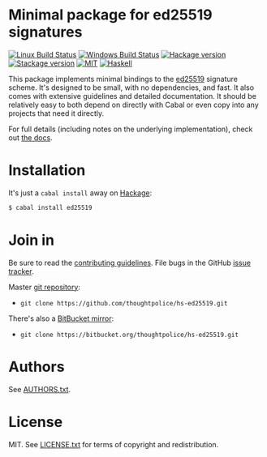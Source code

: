 # Minimal package for ed25519 signatures


[![Linux Build Status](https://img.shields.io/travis/thoughtpolice/hs-ed25519/master.svg?label=Linux%20build)](https://travis-ci.org/thoughtpolice/hs-ed25519)
[![Windows Build Status](https://img.shields.io/appveyor/ci/thoughtpolice/hs-ed25519/master.svg?label=Windows%20build)](https://ci.appveyor.com/project/thoughtpolice/hs-ed25519/branch/master)
[![Hackage version](https://img.shields.io/hackage/v/ed25519.svg?label=Hackage)](https://hackage.haskell.org/package/ed25519)
[![Stackage version](https://www.stackage.org/package/ed25519/badge/lts?label=Stackage)](https://www.stackage.org/package/ed25519)
[![MIT](http://b.repl.ca/v1/license-MIT-blue.png)](https://en.wikipedia.org/wiki/MIT_License)
[![Haskell](https://img.shields.io/badge/Language-Haskell-yellowgreen.svg)](https://www.haskell.org)

This package implements minimal bindings to the [ed25519][] signature
scheme. It's designed to be small, with no dependencies, and fast. It
also comes with extensive guidelines and detailed documentation. It
should be relatively easy to both depend on directly with Cabal or
even copy into any projects that need it directly.

For full details (including notes on the underlying implementation),
check out [the docs][].

[ed25519]: https://ed25519.cr.yp.to/
[SUPERCOP]: https://bench.cr.yp.to/supercop.html
[the docs]: https://hackage.haskell.org/package/ed25519/docs/Crypto-Sign-Ed25519.html

# Installation

It's just a `cabal install` away on [Hackage][]:

```bash
$ cabal install ed25519
```

# Join in

Be sure to read the [contributing guidelines][contribute]. File bugs
in the GitHub [issue tracker][].

Master [git repository][gh]:

* `git clone https://github.com/thoughtpolice/hs-ed25519.git`

There's also a [BitBucket mirror][bb]:

* `git clone https://bitbucket.org/thoughtpolice/hs-ed25519.git`

# Authors

See [AUTHORS.txt](https://raw.github.com/thoughtpolice/hs-ed25519/master/AUTHORS.txt).

# License

MIT. See
[LICENSE.txt](https://raw.github.com/thoughtpolice/hs-ed25519/master/LICENSE.txt)
for terms of copyright and redistribution.

[contribute]: https://github.com/thoughtpolice/hs-ed25519/blob/master/CONTRIBUTING.md
[issue tracker]: https://github.com/thoughtpolice/hs-ed25519/issues
[gh]: https://github.com/thoughtpolice/hs-ed25519
[bb]: https://bitbucket.org/thoughtpolice/hs-ed25519
[Hackage]: https://hackage.haskell.org/package/ed25519
